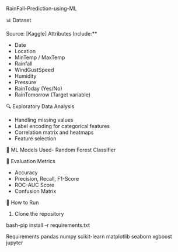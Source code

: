 RainFall-Prediction-using-ML

 📊 Dataset

Source: [Kaggle]
Attributes Include:**
  - Date
  - Location
  - MinTemp / MaxTemp
  - Rainfall
  - WindGustSpeed
  - Humidity
  - Pressure
  - RainToday (Yes/No)
  - RainTomorrow (Target variable)

 🔍 Exploratory Data Analysis

- Handling missing values
- Label encoding for categorical features
- Correlation matrix and heatmaps
- Feature selection

 🧠 ML Models Used- Random Forest Classifier

 🧪 Evaluation Metrics

- Accuracy
- Precision, Recall, F1-Score
- ROC-AUC Score
- Confusion Matrix

🚀 How to Run

 1. Clone the repository

bash-pip install -r requirements.txt

Requirements
pandas
numpy
scikit-learn
matplotlib
seaborn
xgboost
jupyter


